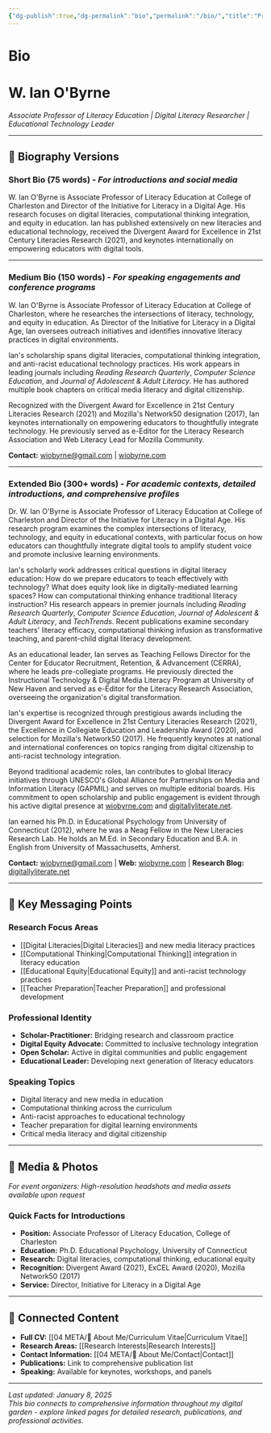 ```yaml
---
{"dg-publish":true,"dg-permalink":"bio","permalink":"/bio/","title":"Professional Bio","tags":["bio","professional","about","speaker"]}
---
```



# Bio
# W. Ian O'Byrne

*Associate Professor of Literacy Education | Digital Literacy Researcher | Educational Technology Leader*

---

## 📝 Biography Versions

### Short Bio (75 words) - *For introductions and social media*

W. Ian O'Byrne is Associate Professor of Literacy Education at College of Charleston and Director of the Initiative for Literacy in a Digital Age. His research focuses on digital literacies, computational thinking integration, and equity in education. Ian has published extensively on new literacies and educational technology, received the Divergent Award for Excellence in 21st Century Literacies Research (2021), and keynotes internationally on empowering educators with digital tools.

---

### Medium Bio (150 words) - *For speaking engagements and conference programs*

W. Ian O'Byrne is Associate Professor of Literacy Education at College of Charleston, where he researches the intersections of literacy, technology, and equity in education. As Director of the Initiative for Literacy in a Digital Age, Ian oversees outreach initiatives and identifies innovative literacy practices in digital environments.

Ian's scholarship spans digital literacies, computational thinking integration, and anti-racist educational technology practices. His work appears in leading journals including *Reading Research Quarterly*, *Computer Science Education*, and *Journal of Adolescent & Adult Literacy*. He has authored multiple book chapters on critical media literacy and digital citizenship.

Recognized with the Divergent Award for Excellence in 21st Century Literacies Research (2021) and Mozilla's Network50 designation (2017), Ian keynotes internationally on empowering educators to thoughtfully integrate technology. He previously served as e-Editor for the Literacy Research Association and Web Literacy Lead for Mozilla Community.

**Contact:** [wiobyrne@gmail.com](mailto:wiobyrne@gmail.com) | [wiobyrne.com](https://wiobyrne.com)

---

### Extended Bio (300+ words) - *For academic contexts, detailed introductions, and comprehensive profiles*

Dr. W. Ian O'Byrne is Associate Professor of Literacy Education at College of Charleston and Director of the Initiative for Literacy in a Digital Age. His research program examines the complex intersections of literacy, technology, and equity in educational contexts, with particular focus on how educators can thoughtfully integrate digital tools to amplify student voice and promote inclusive learning environments.

Ian's scholarly work addresses critical questions in digital literacy education: How do we prepare educators to teach effectively with technology? What does equity look like in digitally-mediated learning spaces? How can computational thinking enhance traditional literacy instruction? His research appears in premier journals including *Reading Research Quarterly*, *Computer Science Education*, *Journal of Adolescent & Adult Literacy*, and *TechTrends*. Recent publications examine secondary teachers' literacy efficacy, computational thinking infusion as transformative teaching, and parent-child digital literacy development.

As an educational leader, Ian serves as Teaching Fellows Director for the Center for Educator Recruitment, Retention, & Advancement (CERRA), where he leads pre-collegiate programs. He previously directed the Instructional Technology & Digital Media Literacy Program at University of New Haven and served as e-Editor for the Literacy Research Association, overseeing the organization's digital transformation.

Ian's expertise is recognized through prestigious awards including the Divergent Award for Excellence in 21st Century Literacies Research (2021), the Excellence in Collegiate Education and Leadership Award (2020), and selection for Mozilla's Network50 (2017). He frequently keynotes at national and international conferences on topics ranging from digital citizenship to anti-racist technology integration.

Beyond traditional academic roles, Ian contributes to global literacy initiatives through UNESCO's Global Alliance for Partnerships on Media and Information Literacy (GAPMIL) and serves on multiple editorial boards. His commitment to open scholarship and public engagement is evident through his active digital presence at [wiobyrne.com](https://wiobyrne.com) and [digitallyliterate.net](https://digitallyliterate.net).

Ian earned his Ph.D. in Educational Psychology from University of Connecticut (2012), where he was a Neag Fellow in the New Literacies Research Lab. He holds an M.Ed. in Secondary Education and B.A. in English from University of Massachusetts, Amherst.

**Contact:** [wiobyrne@gmail.com](mailto:wiobyrne@gmail.com) | **Web:** [wiobyrne.com](https://wiobyrne.com) | **Research Blog:** [digitallyliterate.net](https://digitallyliterate.net)

---

## 🎯 Key Messaging Points

### Research Focus Areas
- [[Digital Literacies\|Digital Literacies]] and new media literacy practices
- [[Computational Thinking\|Computational Thinking]] integration in literacy education  
- [[Educational Equity\|Educational Equity]] and anti-racist technology practices
- [[Teacher Preparation\|Teacher Preparation]] and professional development

### Professional Identity
- **Scholar-Practitioner:** Bridging research and classroom practice
- **Digital Equity Advocate:** Committed to inclusive technology integration
- **Open Scholar:** Active in digital communities and public engagement
- **Educational Leader:** Developing next generation of literacy educators

### Speaking Topics
- Digital literacy and new media in education
- Computational thinking across the curriculum  
- Anti-racist approaches to educational technology
- Teacher preparation for digital learning environments
- Critical media literacy and digital citizenship

---

## 📸 Media & Photos

*For event organizers: High-resolution headshots and media assets available upon request*

### Quick Facts for Introductions
- **Position:** Associate Professor of Literacy Education, College of Charleston
- **Education:** Ph.D. Educational Psychology, University of Connecticut  
- **Research:** Digital literacies, computational thinking, educational equity
- **Recognition:** Divergent Award (2021), ExCEL Award (2020), Mozilla Network50 (2017)
- **Service:** Director, Initiative for Literacy in a Digital Age

---

## 🔗 Connected Content

- **Full CV:** [[04 META/👤 About Me/Curriculum Vitae\|Curriculum Vitae]]
- **Research Areas:** [[Research Interests\|Research Interests]]  
- **Contact Information:** [[04 META/👤 About Me/Contact\|Contact]]
- **Publications:** Link to comprehensive publication list
- **Speaking:** Available for keynotes, workshops, and panels

---

*Last updated: January 8, 2025*  
*This bio connects to comprehensive information throughout my digital garden - explore linked pages for detailed research, publications, and professional activities.*
